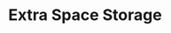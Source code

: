 ---
title: "Extra Space Storage"
url: /portland/extra-space-storage-northwest-22nd-avenue/
shop: storage rental
---